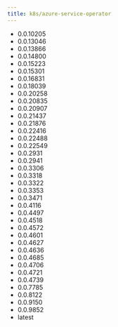 ```yaml
---
title: k8s/azure-service-operator
---
```

- 0.0.10205
- 0.0.13046
- 0.0.13866
- 0.0.14800
- 0.0.15223
- 0.0.15301
- 0.0.16831
- 0.0.18039
- 0.0.20258
- 0.0.20835
- 0.0.20907
- 0.0.21437
- 0.0.21876
- 0.0.22416
- 0.0.22488
- 0.0.22549
- 0.0.2931
- 0.0.2941
- 0.0.3306
- 0.0.3318
- 0.0.3322
- 0.0.3353
- 0.0.3471
- 0.0.4116
- 0.0.4497
- 0.0.4518
- 0.0.4572
- 0.0.4601
- 0.0.4627
- 0.0.4636
- 0.0.4685
- 0.0.4706
- 0.0.4721
- 0.0.4739
- 0.0.7785
- 0.0.8122
- 0.0.9150
- 0.0.9852
- latest
